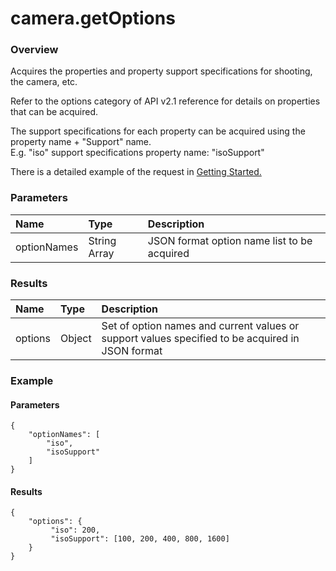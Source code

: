 # camera.getOptions

### Overview

Acquires the properties and property support specifications for shooting, the camera, etc.

Refer to the options category of API v2.1 reference for details on properties that can be acquired.

The support specifications for each property can be acquired using the property name + "Support" name.   
E.g. "iso" support specifications property name: "isoSupport"

There is a detailed example of the request in [Getting Started.](../getting_started.md#3-acquire-and-set-properties)

### Parameters

| Name | Type | Description |
|:--|:--|:--|
| optionNames | String Array | JSON format option name list to be acquired |

### Results

| Name | Type | Description |
|:--|:--|:--|
| options | Object | Set of option names and current values or support values specified to be acquired in JSON format |

### Example

#### Parameters

```
{
    "optionNames": [
        "iso",
        "isoSupport"
    ]
}
```

#### Results

```
{
    "options": {
         "iso": 200,
         "isoSupport": [100, 200, 400, 800, 1600]
    }
}
```
